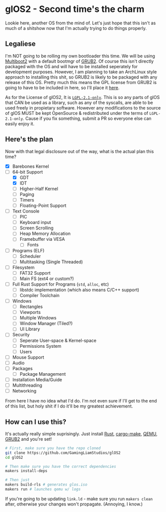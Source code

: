 # glOS2 - Second time's the charm

Lookie here, another OS from the mind of. Let's just hope that this isn't as much of a shitshow now that I'm actually trying to do things properly.

## Legaliese

I'm NOT going to be rolling my own bootloader this time. We will be using [Multiboot2](https://www.gnu.org/software/grub/manual/multiboot2/multiboot.html) with a default bootmgr of [GRUB2](https://www.gnu.org/software/grub/index.html). Of course this isn't directly packaged with the OS and will have to be installed seperately for development purposes. However, I am planning to take an ArchLinux style approach to installing this shit, so GRUB2 is likely to be packaged with any release of this OS. Pretty much this means the GPL license from GRUB2 is going to have to be included in here, so I'll place it [here](LICENSES/GPL-3_0).

As for the License of glOS2, It is [`LGPL-2.1-only`](https://spdx.org/licenses/LGPL-2.1-only.html). This is so any parts of glOS that CAN be used as a library, such as any of the syscalls, are able to be used freely in propietary software. However any modifications to the source of glOS MUST be kept OpenSource & redistributed under the terms of `LGPL-2.1-only`. Cause if you fix something, submit a PR so everyone else can easily enjoy it.

## Here's the plan

Now with that legal disclosure out of the way, what is the actual plan this time?

- [x] Barebones Kernel
- [ ] 64-bit Support
  - [x] GDT
  - [x] IDT
  - [ ] Higher-Half Kernel
  - [ ] Paging
  - [ ] Timers
  - [ ] Floating-Point Support
- [ ] Text Console
  - [ ] PIC
  - [ ] Keyboard input
  - [ ] Screen Scrolling
  - [ ] Heap Memory Allocation
  - [ ] Framebuffer via VESA
    - [ ] Fonts
- [ ] Programs (ELF)
  - [ ] Scheduler
  - [ ] Multitasking (Single Threaded)
- [ ] Filesystem
  - [ ] FAT32 Support
  - [ ] Main FS (ext4 or custom?)
- [ ] Full Rust Support for Programs (`std`, `alloc`, etc)
  - [ ] libstdc implementation (which also means C/C++ support)
  - [ ] Compiler Toolchain
- [ ] Windows
  - [ ] Rectangles
  - [ ] Viewports
  - [ ] Multiple Windows
  - [ ] Window Manager (Tiled?)
  - [ ] UI Library
- [ ] Security
  - [ ] Seperate User-space & Kernel-space
  - [ ] Permissions System
  - [ ] Users
- [ ] Mouse Support
- [ ] Audio
- [ ] Packages
  - [ ] Package Management
- [ ] Installation Media/Guide
- [ ] Multithreading
- [ ] Networking

From here I have no idea what I'd do. I'm not even sure if I'll get to the end of this list, but holy shit if I do it'll be my greatest achievement.

## How can I use this?

It's actually really simple suprisingly. Just install [Rust](https://www.rust-lang.org/), [cargo-make](https://sagiegurari.github.io/cargo-make/), [QEMU](https://www.qemu.org/), [GRUB2](https://www.gnu.org/software/grub/index.html) and you're set!

```sh
# First, make sure you have the repo cloned
git clone https://github.com/GamingLiamStudios/glOS2
cd glOS2

# Then make sure you have the correct dependencies
makers install-deps

# Then just
makers build-rls # generates glos.iso
makers run # launches qemu w/ logs
```

If you're going to be updating `link.ld` - make sure you run `makers clean` after, otherwise your changes won't propagate. (Annoying, I know.)
